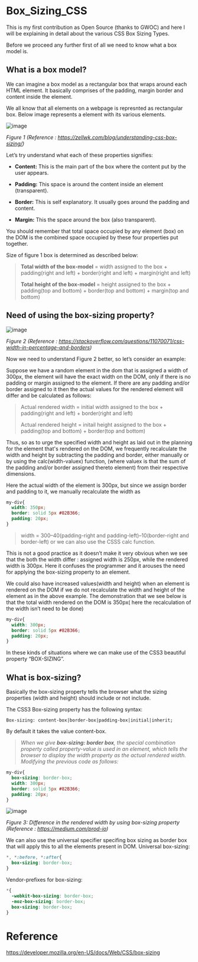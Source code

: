 # Box_Sizing_CSS  


This is my first contribution as Open Source (thanks to GWOC) and here I will be explaining in detail about the various CSS Box Sizing Types.  

Before we proceed any further first of all we need to know what a box model is.



## What is a box model? 


We can imagine a box model as a rectangular box that wraps around each HTML element. It basically comprises of the padding, margin border and content inside the element.

We all know that all elements on a webpage is represnted as rectangular box. Below image represents a element with its various elements.

![image](https://user-images.githubusercontent.com/55577276/134778382-9124b5b1-bec4-4152-b55a-5d9c2aa4920f.png)

*Figure 1 (Reference : https://zellwk.com/blog/understanding-css-box-sizing/)*



Let’s try understand what each of these properties signifies:

- **Content:** This is the main part of the box where the content put by the user appears. 

- **Padding:** This space is around the content inside an element (transparent).

- **Border:** This  is self explanatory. It usually goes around the padding and content.

- **Margin:** This the space around the box (also transparent).

  

You should remember that total space occupied by any element (box) on the DOM is the combined space occupied by these four properties put together.



Size of figure 1  box is determined as described below: 

> **Total width of the box-model** = width assigned to the box + padding(right and left) + border(right and left) + margin(right and left)  
>
> **Total height of the box-model** = height assigned to the box + padding(top and bottom) + border(top and bottom) + margin(top and bottom) 





## Need of using the box-sizing property?


![image](https://user-images.githubusercontent.com/55577276/134778925-463dd780-2a4d-41fb-8911-e1c47bc1f578.png)

*Figure 2 (Reference : https://stackoverflow.com/questions/11070071/css-width-in-percentage-and-borders)*



Now we need to understand Figure 2 better, so let’s consider an example: 

Suppose we have a random element in the dom that is assigned a width of 300px, the element will have the exact width on the DOM, only if there is no padding or margin assigned to the element. If there are any padding and/or border assigned to it then the actual values for the rendered element will differ and be calculated as follows:

> Actual rendered width = initial width assigned to the box + padding(right and left) + border(right and left)  
>
> Actual rendered height = initail height assigned to the box + padding(top and bottom) + border(top and bottom)



Thus, so as to urge the specified width and height as laid out in the planning for the element that's rendered on the DOM, we frequently recalculate the width and height by subtracting the padding and border, either manually or by using the calc(width-valuex) function, (where valuex is that the sum of the padding and/or border assigned thereto element) from their respective dimensions.



Here the actual width of the element is 300px, but since we assign border and padding to it, we manually recalculate the width as

```css
my-div{
  width: 350px;
  border: solid 5px #82B366;
  padding: 20px;
}
```

> width = 300–40(padding-right and padding-left)–10(border-right and border-left) or we can also use the CSSS calc function.

This is not a good practice as it doesn’t make it very obvious when we see that the both the width differ : assigned width is 250px, while the rendered width is 300px. Here it confuses the programmer and it arouses the need for applying the box-sizing property to an element.

We could also have increased values(width and height) when an element is rendered on the DOM if we do not recalculate the width and height of the element as in the above example. The demonstration that we see below is that the total width rendered on the DOM is 350px( here the recalculation of the width isn’t need to be done)


```css
my-div{
  width: 300px;
  border: solid 5px #82B366;
  padding: 20px;
}
```

In these kinds of situations where we can make use of the CSS3 beautiful property “BOX-SIZING”.



## What is box-sizing?


Basically the box-sizing property tells the browser what the sizing properties (width and height) should include or not include.

The CSS3 Box-sizing property has the following syntax:   

`Box-sizing: content-box|border-box|padding-box|initial|inherit;`

By default it takes the value content-box.  



>  *When we give **box-sizing: border box**, the special combination property called property-value is used in an element, which tells the browser to display the width property as the actual rendered width. Modifying the previous code as follows:*



```css
my-div{
  box-sizing: border-box;
  width: 300px;
  border: solid 5px #82B366;
  padding: 20px;
}
```

![image](https://user-images.githubusercontent.com/55577276/134493069-39a3ba69-c2d5-41cf-8a31-3e973e6f3490.png)

*Figure 3: Difference in the rendered width by using box-sizing property (Reference : https://medium.com/prod-io)*



We can also use the universal specifier specifing  box sizing as border box that will apply this to all the elements present in DOM.
Universal box-sizing:  

```css
*, *:before, *:after{  
  box-sizing: border-box;  
}
```



Vendor-prefixes for box-sizing:  

```css
*{ 
  -webkit-box-sizing: border-box; 
  -moz-box-sizing: border-box;
  box-sizing: border-box; 
}
```



# **Reference**  

https://developer.mozilla.org/en-US/docs/Web/CSS/box-sizing
